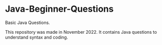 # Java-Beginner-Questions
Basic Java Questions. 

This repository was made in November 2022.
It contains Java questions to understand
syntax and coding.

